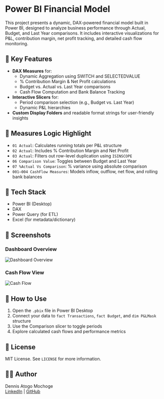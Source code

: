 # Power BI Financial Model

This project presents a dynamic, DAX-powered financial model built in Power BI, designed to analyze business performance through Actual, Budget, and Last Year comparisons. It includes interactive visualizations for P&L, contribution margin, net profit tracking, and detailed cash flow monitoring.

## 📌 Key Features

- **DAX Measures** for:
  - Dynamic Aggregation using SWITCH and SELECTEDVALUE
  - % Contribution Margin & Net Profit calculations
  - Budget vs. Actual vs. Last Year comparisons
  - Cash Flow Computation and Bank Balance Tracking
- **Interactive Slicers** for:
  - Period comparison selection (e.g., Budget vs. Last Year)
  - Dynamic P&L hierarchies
- **Custom Display Folders** and readable format strings for user-friendly insights

## 🧠 Measures Logic Highlight

- `01 Actual`: Calculates running totals per P&L structure
- `02 Actual`: Includes % Contribution Margin and Net Profit
- `03 Actual`: Filters out row-level duplication using `ISINSCOPE`
- `06 Comparison Value`: Toggles between Budget and Last Year
- `07 %Actual Vs Comparison`: % variance using absolute comparison
- `001–004 CashFlow Measures`: Models inflow, outflow, net flow, and rolling bank balances

## 🧮 Tech Stack

- Power BI (Desktop)
- DAX
- Power Query (for ETL)
- Excel (for metadata/dictionary)

## 📸 Screenshots

### Dashboard Overview
![Dashboard Overview](Screenshots/dashboard-overview.png)

### Cash Flow View
![Cash Flow](Screenshots/CAsh-Flow.png)

## 🔧 How to Use

1. Open the `.pbix` file in Power BI Desktop
2. Connect your data to `fact Transactions`, `fact Budget`, and `dim P&LMask` structure
3. Use the Comparison slicer to toggle periods
4. Explore calculated cash flows and performance metrics

## 📜 License

MIT License. See `LICENSE` for more information.

## 👨‍💻 Author

Dennis Atogo Mochoge  
[LinkedIn](https://www.linkedin.com/in/dennismochoge/) | [GitHub](https://github.com/DennisMochoge)

